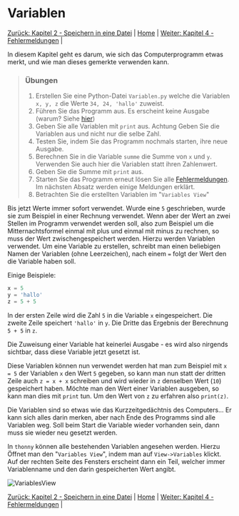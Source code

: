 # Variablen

[Zurück: Kapitel 2 - Speichern in eine Datei](Speichern.md) |  [Home](README.md) |  [Weiter: Kapitel 4 - Fehlermeldungen](Fehler.md) | 

In diesem Kapitel geht es darum, wie sich das Computerprogramm etwas merkt, und wie man dieses gemerkte verwenden kann.

> ### Übungen
>
>  1. Erstellen Sie eine Python-Datei `Variablen.py` welche die Variablen `x, y, z` die Werte `34, 24, 'hallo'` zuweist.
>  1. Führen Sie das Programm aus. Es erscheint keine Ausgabe (warum? Siehe [hier](02Speichern.md/#automatische-ausgabe))
>  1. Geben Sie alle Variablen mit `print` aus. Achtung Geben Sie die Variablen aus und nicht nur die selbe Zahl.
>  1. Testen Sie, indem Sie das Programm nochmals starten, ihre neue Ausgabe.
>  2. Berechnen Sie in die Variable `summe` die Summe von `x` und `y`. Verwenden Sie auch hier die Variablen statt ihren Zahlenwert.
>  3. Geben Sie die Summe mit `print` aus.
>  4. Starten Sie das Programm erneut lösen Sie alle [Fehlermeldungen](Fehler.md). Im nächsten Absatz werden einige Meldungen erklärt.
>  5. Betrachten Sie die erstellten Variablen im "`Variables View`"

Bis jetzt Werte immer sofort verwendet. Wurde eine `5` geschrieben, wurde sie zum Beispiel in einer Rechnung verwendet. Wenn aber der Wert an zwei Stellen im Programm verwendet werden soll, also zum Beispiel um  die Mitternachtsformel einmal mit plus und einmal mit minus zu rechnen, so muss der Wert zwischengespeichert werden. Hierzu werden Variablen verwendet. Um eine Variable zu erstellen, schreibt man einen beliebigen Namen der Variablen (ohne Leerzeichen), nach einem `=`  folgt der Wert den die Variable haben soll.

Einige Beispiele:
```python
x = 5
y = 'hallo'
z = 5 + 5
```

In der ersten Zeile wird die Zahl `5` in die Variable `x` eingespeichert. Die zweite Zeile speichert `'hallo'` in `y`. Die Dritte das Ergebnis der Berechnung `5 + 5` in `z`.

Die Zuweisung einer Variable hat keinerlei Ausgabe - es wird also nirgends sichtbar, dass diese Variable jetzt gesetzt ist.

Diese Variablen können nun verwendet werden hat man zum Beispiel mit `x = 5` der Variablen `x` den Wert `5` gegeben, so kann man nun statt der dritten Zeile auch `z = x + x` schreiben und wird wieder in `z` denselben Wert (`10`) gespeichert haben. Möchte man den Wert einer Variablen ausgeben, so kann man dies mit `print` tun. Um den Wert von `z` zu erfahren also `print(z)`.

Die Variablen sind so etwas wie das Kurzzeitgedächtnis des Computers... Er kann sich alles darin merken, aber nach Ende des Programms sind alle Variablen weg. Soll beim Start die Variable wieder vorhanden sein, dann muss sie wieder neu gesetzt werden.

In `thonny` können alle bestehenden Variablen angesehen werden. Hierzu Öffnet man den "`Variables View`", indem man auf `View->Variables` klickt. Auf der rechten Seite des Fensters erscheint dann ein Teil, welcher immer Variablenname und den darin gespeicherten Wert angibt.

![VariablesView](VariablesView.png)


[Zurück: Kapitel 2 - Speichern in eine Datei](Speichern.md) |  [Home](README.md) |  [Weiter: Kapitel 4 - Fehlermeldungen](Fehler.md) | 
